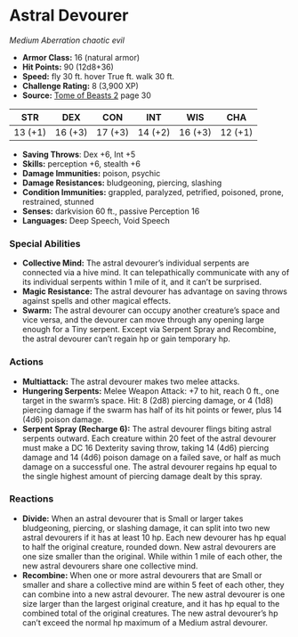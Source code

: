 # Astral Devourer

*Medium* *Aberration* *chaotic evil*

- **Armor Class:** 16 (natural armor)
- **Hit Points:** 90 (12d8+36)
- **Speed:** fly 30 ft. hover True ft. walk 30 ft.
- **Challenge Rating:** 8 (3,900 XP)
- **Source:** [Tome of Beasts 2](https://koboldpress.com/kpstore/product/tome-of-beasts-2-for-5th-edition) page 30

| STR | DEX | CON | INT | WIS | CHA |
| --- | --- | --- | --- | --- | --- |
| 13 (+1) | 16 (+3) | 17 (+3) | 14 (+2) | 16 (+3) | 12 (+1) |

- **Saving Throws**: Dex +6, Int +5
- **Skills:** perception +6, stealth +6
- **Damage Immunities:** poison, psychic
- **Damage Resistances:** bludgeoning, piercing, slashing
- **Condition Immunities:** grappled, paralyzed, petrified, poisoned, prone, restrained, stunned
- **Senses:** darkvision 60 ft., passive Perception 16
- **Languages:** Deep Speech, Void Speech
### Special Abilities
- **Collective Mind:** The astral devourer’s individual serpents are connected via a hive mind. It can telepathically communicate with any of its individual serpents within 1 mile of it, and it can’t be surprised.
- **Magic Resistance:** The astral devourer has advantage on saving throws against spells and other magical effects.
- **Swarm:** The astral devourer can occupy another creature’s space and vice versa, and the devourer can move through any opening large enough for a Tiny serpent. Except via Serpent Spray and Recombine, the astral devourer can’t regain hp or gain temporary hp.
### Actions
- **Multiattack:** The astral devourer makes two melee attacks.
- **Hungering Serpents:** Melee Weapon Attack: +7 to hit, reach 0 ft., one target in the swarm’s space. Hit: 8 (2d8) piercing damage, or 4 (1d8) piercing damage if the swarm has half of its hit points or fewer, plus 14 (4d6) poison damage.
- **Serpent Spray (Recharge 6):** The astral devourer flings biting astral serpents outward. Each creature within 20 feet of the astral devourer must make a DC 16 Dexterity saving throw, taking 14 (4d6) piercing damage and 14 (4d6) poison damage on a failed save, or half as much damage on a successful one. The astral devourer regains hp equal to the single highest amount of piercing damage dealt by this spray.
### Reactions
- **Divide:** When an astral devourer that is Small or larger takes bludgeoning, piercing, or slashing damage, it can split into two new astral devourers if it has at least 10 hp. Each new devourer has hp equal to half the original creature, rounded down. New astral devourers are one size smaller than the original. While within 1 mile of each other, the new astral devourers share one collective mind.
- **Recombine:** When one or more astral devourers that are Small or smaller and share a collective mind are within 5 feet of each other, they can combine into a new astral devourer. The new astral devourer is one size larger than the largest original creature, and it has hp equal to the combined total of the original creatures. The new astral devourer’s hp can’t exceed the normal hp maximum of a Medium astral devourer.


